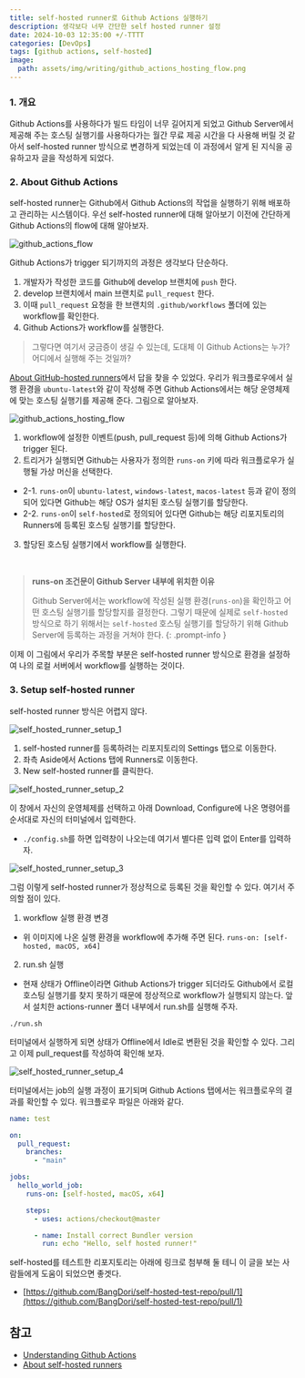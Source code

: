 ```yaml
---
title: self-hosted runner로 Github Actions 실행하기
description: 생각보다 너무 간단한 self hosted runner 설정
date: 2024-10-03 12:35:00 +/-TTTT
categories: [DevOps]
tags: [github actions, self-hosted]
image:
  path: assets/img/writing/github_actions_hosting_flow.png
---
```


### 1. 개요

Github Actions를 사용하다가 빌드 타임이 너무 길어지게 되었고 Github Server에서 제공해 주는 호스팅 실행기를 사용하다가는 월간 무료 제공 시간을 다 사용해 버릴 것 같아서 self-hosted runner 방식으로 변경하게 되었는데 이 과정에서 알게 된 지식을 공유하고자 글을 작성하게 되었다.

### 2. About Github Actions

self-hosted runner는 Github에서 Github Actions의 작업을 실행하기 위해 배포하고 관리하는 시스템이다. 우선 self-hosted runner에 대해 알아보기 이전에 간단하게 Github Actions의 flow에 대해 알아보자.

![github_actions_flow](assets/img/writing/github_actions_flow.png)

Github Actions가 trigger 되기까지의 과정은 생각보다 단순하다.

1. 개발자가 작성한 코드를 Github에 develop 브랜치에 `push` 한다.
2. develop 브랜치에서 main 브랜치로 `pull_request` 한다.
3. 이때 `pull_request` 요청을 한 브랜치의 `.github/workflows` 폴더에 있는 workflow를 확인한다.
4. Github Actions가 workflow를 실행한다.

> 그렇다면 여기서 궁금증이 생길 수 있는데, 도대체 이 Github Actions는 누가? 어디에서 실행해 주는 것일까?

[About GitHub-hosted runners](https://docs.github.com/en/actions/using-github-hosted-runners/using-github-hosted-runners/about-github-hosted-runners)에서 답을 찾을 수 있었다. 우리가 워크플로우에서 실행 환경을 `ubuntu-latest`와 같이 작성해 주면 Github Actions에서는 해당 운영체제에 맞는 호스팅 실행기를 제공해 준다. 그림으로 알아보자.

![github_actions_hosting_flow](assets/img/writing/github_actions_hosting_flow.png)

1. workflow에 설정한 이벤트(push, pull_request 등)에 의해 Github Actions가 trigger 된다.
2. 트리거가 실행되면 Github는 사용자가 정의한 `runs-on` 키에 따라 워크플로우가 실행될 가상 머신을 선택한다.
  - 2-1. `runs-on`이 `ubuntu-latest`, `windows-latest`, `macos-latest` 등과 같이 정의되어 있다면 Github는 해당 OS가 설치된 호스팅 실행기를 할당한다.
  - 2-2. `runs-on`이 `self-hosted`로 정의되어 있다면 Github는 해당 리포지토리의 Runners에 등록된 호스팅 실행기를 할당한다.
3. 할당된 호스팅 실행기에서 workflow를 실행한다.

<br />

> **runs-on 조건문이 Github Server 내부에 위치한 이유**
> 
> Github Server에서는 workflow에 작성된 실행 환경(`runs-on`)을 확인하고 어떤 호스팅 실행기를 할당할지를 결정한다. 그렇기 때문에 실제로 `self-hosted` 방식으로 하기 위해서는 `self-hosted` 호스팅 실행기를 할당하기 위해 Github Server에 등록하는 과정을 거쳐야 한다.
{: .prompt-info }

이제 이 그림에서 우리가 주목할 부분은 self-hosted runner 방식으로 환경을 설정하여 나의 로컬 서버에서 workflow를 실행하는 것이다.

### 3. Setup self-hosted runner

self-hosted runner 방식은 어렵지 않다.

![self_hosted_runner_setup_1](assets/img/writing/self_hosted_runner_setup_1.png)

1. self-hosted runner를 등록하려는 리포지토리의 Settings 탭으로 이동한다.
2. 좌측 Aside에서 Actions 탭에 Runners로 이동한다.
3. New self-hosted runner를 클릭한다.

![self_hosted_runner_setup_2](assets/img/writing/self_hosted_runner_setup_2.png)

이 창에서 자신의 운영체제를 선택하고 아래 Download, Configure에 나온 명령어를 순서대로 자신의 터미널에서 입력한다.

- `./config.sh`를 하면 입력창이 나오는데 여기서 별다른 입력 없이 Enter를 입력하자.

![self_hosted_runner_setup_3](assets/img/writing/self_hosted_runner_setup_3.png)

그럼 이렇게 self-hosted runner가 정상적으로 등록된 것을 확인할 수 있다. 여기서 주의할 점이 있다.

1. workflow 실행 환경 변경 
  - 위 이미지에 나온 실행 환경을 workflow에 추가해 주면 된다. `runs-on: [self-hosted, macOS, x64]`
2. run.sh 실행
  - 현재 상태가 Offline이라면 Github Actions가 trigger 되더라도 Github에서 로컬 호스팅 실행기를 찾지 못하기 때문에 정상적으로 workflow가 실행되지 않는다. 앞서 설치한 actions-runner 폴더 내부에서 run.sh를 실행해 주자.

```shell
./run.sh
```

터미널에서 실행하게 되면 상태가 Offline에서 Idle로 변환된 것을 확인할 수 있다. 그리고 이제 pull_request를 작성하여 확인해 보자.

![self_hosted_runner_setup_4](assets/img/writing/self_hosted_runner_setup_4.png)

터미널에서는 job의 실행 과정이 표기되며 Github Actions 탭에서는 워크플로우의 결과를 확인할 수 있다. 워크플로우 파일은 아래와 같다.

```yml
name: test

on:
  pull_request:
    branches:
      - "main"

jobs:
  hello_world_job:
    runs-on: [self-hosted, macOS, x64]

    steps:
      - uses: actions/checkout@master

      - name: Install correct Bundler version
        run: echo "Hello, self hosted runner!"
```

self-hosted를 테스트한 리포지토리는 아래에 링크로 첨부해 둘 테니 이 글을 보는 사람들에게 도움이 되었으면 좋겟다.
- [https://github.com/BangDori/self-hosted-test-repo/pull/1](https://github.com/BangDori/self-hosted-test-repo/pull/1)

## 참고

- [Understanding Github Actions](https://docs.github.com/en/actions/about-github-actions/understanding-github-actions)
- [About self-hosted runners](https://docs.github.com/en/actions/hosting-your-own-runners/managing-self-hosted-runners/about-self-hosted-runners)